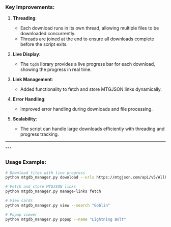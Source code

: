 
### Key Improvements:

1. **Threading**:
   - Each download runs in its own thread, allowing multiple files to be downloaded concurrently.
   - Threads are joined at the end to ensure all downloads complete before the script exits.

2. **Live Display**:
   - The `tqdm` library provides a live progress bar for each download, showing the progress in real time.

3. **Link Management**:
   - Added functionality to fetch and store MTGJSON links dynamically.

4. **Error Handling**:
   - Improved error handling during downloads and file processing.

5. **Scalability**:
   - The script can handle large downloads efficiently with threading and progress tracking.

---
"""
### Usage Example:

```bash
# Download files with live progress
python mtgdb_manager.py download --urls https://mtgjson.com/api/v5/AllPrintings.json.zip --category AllPrintings

# Fetch and store MTGJSON links
python mtgdb_manager.py manage-links fetch

# View cards
python mtgdb_manager.py view --search "Goblin"

# Popup viewer
python mtgdb_manager.py popup --name "Lightning Bolt"

